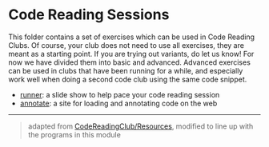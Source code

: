 # Code Reading Sessions

This folder contains a set of exercises which can be used in Code Reading Clubs. Of course, your club does not need to use all exercises, they are meant as a starting point. If you are trying out variants, do let us know! For now we have divided them into basic and advanced. Advanced exercises can be used in clubs that have been running for a while, and especially work well when doing a second code club using the same code snippet.

- [runner](https://runner.code-reading.org/): a slide show to help pace your code reading session
- [annotate](https://annotate.code-reading.org/#/): a site for loading and annotating code on the web

---

> adapted from [CodeReadingClub/Resources](https://github.com/CodeReadingClubs/Resources/blob/trunk/exercises.md), modified to line up with the programs in this module
